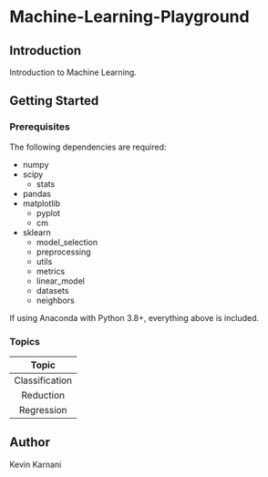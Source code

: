 # Machine-Learning-Playground

## Introduction
Introduction to Machine Learning.

## Getting Started

### Prerequisites

The following dependencies are required:

- numpy
- scipy
  - stats
- pandas
- matplotlib
  - pyplot
  - cm
- sklearn
  - model_selection
  - preprocessing
  - utils
  - metrics
  - linear_model
  - datasets
  - neighbors

If using Anaconda with Python 3.8+, everything above is included.

### Topics

|      Topic     |
| :-------------:|
| Classification |
| Reduction      |
| Regression     |

## Author

Kevin Karnani

